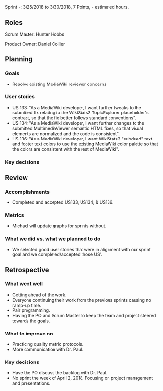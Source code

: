 Sprint -: 3/25/2018 to 3/30/2018, 7 Points, - estimated hours.

## Roles

Scrum Master: Hunter Hobbs

Product Owner: Daniel Collier

## Planning

### Goals
- Resolve existing MediaWiki reviewer concerns

### User stories
- US 133: "As a MediaWiki developer, I want further tweaks to the submitted fix relating to the WikiStats2 TopicExplorer placeholder's contrast, so that the fix better follows standard conventions".
- US 134: "As a MediaWiki developer, I want further changes to the submitted MultimediaViewer semantic HTML fixes, so that visual elements are normalized and the code is consistent".
- US 136: "As a MediaWiki developer, I want WikiStats2 "subdued" text and footer text colors to use the existing MediaWiki color palette so that the colors are consistent with the rest of MediaWiki".
### Key decisions

## Review

### Accomplishments
- Completed and accepted US133, US134, & US136.

### Metrics
- Michael will update graphs for sprints without.

### What we did vs. what we planned to do
- We selected good user stories that were in alignment with our sprint goal and we completed/accepted those US'.
## Retrospective

### What went well
- Getting ahead of the work.
- Everyone continuing their work from the previous sprints causing no ramp-up time.
- Pair programming.
- Having the PO and Scrum Master to keep the team and project steered towards the goals. 

### What to improve on
- Practicing quality metric protocols.
- More communication with Dr. Paul.

### Key decisions
- Have the PO discuss the backlog with Dr. Paul.
- No sprint the week of April 2, 2018. Focusing on project management and presentations.